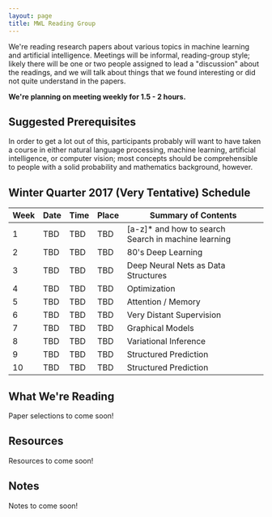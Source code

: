 ```yaml
---
layout: page
title: MWL Reading Group
---
```


We're reading research papers about various topics in machine learning and
artificial intelligence. Meetings will be informal, reading-group style; likely
there will be one or two people assigned to lead a "discussion" about the
readings, and we will talk about things that we found interesting or did not
quite understand in the papers.

**We're planning on meeting weekly for 1.5 - 2 hours.**

## Suggested Prerequisites

In order to get a lot out of this, participants probably will want to have taken
a course in either natural language processing, machine learning, artificial
intelligence, or computer vision; most concepts should be comprehensible to
people with a solid probability and mathematics background, however.

## Winter Quarter 2017 (Very Tentative) Schedule

| Week | Date | Time | Place | Summary of Contents |
|------|------|------|-------|-----------------------------------------------------|
| 1 | TBD | TBD | TBD | [a-z]* and how to search<br>Search in machine learning |
| 2 | TBD | TBD | TBD | 80's Deep Learning |
| 3 | TBD | TBD | TBD | Deep Neural Nets as Data Structures |
| 4 | TBD | TBD | TBD | Optimization |
| 5 | TBD | TBD | TBD | Attention / Memory |
| 6 | TBD | TBD | TBD | Very Distant Supervision |
| 7 | TBD | TBD | TBD | Graphical Models |
| 8 | TBD | TBD | TBD | Variational Inference |
| 9 | TBD | TBD | TBD | Structured Prediction |
| 10 | TBD | TBD | TBD | Structured Prediction |

## What We're Reading

Paper selections to come soon!

## Resources

Resources to come soon!

## Notes

Notes to come soon!
